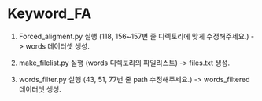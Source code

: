# Keyword_FA

1. Forced_aligment.py 실행
(118, 156~157번 줄 디렉토리에 맞게 수정해주세요.)
-> words 데이터셋 생성.

2. make_filelist.py 실행
(words 디렉토리의 파일리스트)
-> files.txt 생성.

3. words_filter.py 실행
(43, 51, 77번 줄 path 수정해주세요.)
-> words_filtered 데이터셋 생성.

